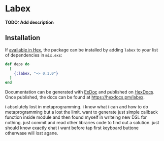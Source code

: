 # Labex

**TODO: Add description**

## Installation

If [available in Hex](https://hex.pm/docs/publish), the package can be installed
by adding `labex` to your list of dependencies in `mix.exs`:

```elixir
def deps do
  [
    {:labex, "~> 0.1.0"}
  ]
end
```

Documentation can be generated with [ExDoc](https://github.com/elixir-lang/ex_doc)
and published on [HexDocs](https://hexdocs.pm). Once published, the docs can
be found at <https://hexdocs.pm/labex>.



i absolutely lost in metaprogramming. i know what i can and how to do metaprogramming but a lost the limit. want to generate just simple callback function inside module and then found myself in writeing new DSL for nothing. just commit and read other libraries code to find out a solution. just should know exactly ehat i want before tap first keyboard buttone otherwase will lost agane.
